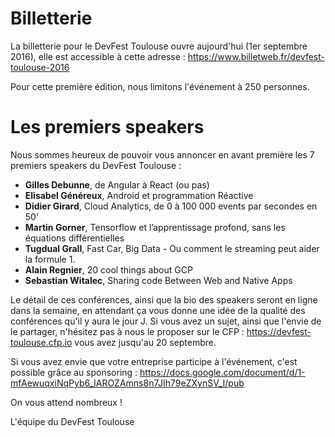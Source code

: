 # Billetterie


La billetterie pour le DevFest Toulouse ouvre aujourd'hui (1er septembre 2016), elle est accessible à cette adresse : https://www.billetweb.fr/devfest-toulouse-2016


Pour cette première édition, nous limitons l'événement à 250 personnes.

# Les premiers speakers
Nous sommes heureux de pouvoir vous annoncer en avant première les 7 premiers speakers du DevFest Toulouse :


* **Gilles Debunne**, de Angular à React (ou pas)
* **Elisabel Généreux**, Android et programmation Réactive
* **Didier Girard**, Cloud Analytics, de 0 à 100 000 events par secondes en 50'
* **Martin Gorner**, Tensorflow et l’apprentissage profond, sans les équations différentielles
* **Tugdual Grall**, Fast Car, Big Data - Ou comment le streaming peut aider la formule 1.
* **Alain Regnier**, 20 cool things about GCP
* **Sebastian Witalec**, Sharing code Between Web and Native Apps


Le détail de ces conférences, ainsi que la bio des speakers seront en ligne dans la semaine, en attendant ça vous donne une idée de la qualité des conférences qu'il y aura le jour J.
Si vous avez un sujet, ainsi que l'envie de le partager, n'hésitez pas à nous le proposer sur le CFP : https://devfest-toulouse.cfp.io vous avez jusqu'au 20 septembre.


Si vous avez envie que votre entreprise participe à l'événement, c'est possible grâce au sponsoring : https://docs.google.com/document/d/1-mfAewuqxiNqPyb6_lAROZAmns8n7JIh79eZXynSV_I/pub


On vous attend nombreux !

L'équipe du DevFest Toulouse
